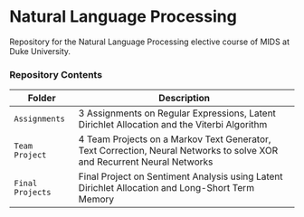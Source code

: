 # Natural Language Processing

Repository for the Natural Language Processing elective course of MIDS at Duke University.

### Repository Contents

| Folder             | Description |
| ------------------ |-------------|
| `Assignments`        | 3 Assignments on Regular Expressions, Latent Dirichlet Allocation and the Viterbi Algorithm      |
| `Team Project`       | 4 Team Projects on a Markov Text Generator, Text Correction, Neural Networks to solve XOR and Recurrent Neural Networks |
| `Final Projects`     | Final Project on Sentiment Analysis using Latent Dirichlet Allocation and Long-Short Term Memory |
